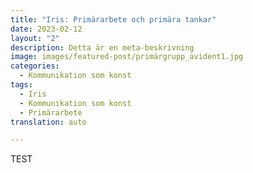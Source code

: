 ```yaml
---
title: "Iris: Primärarbete och primära tankar"
date: 2023-02-12
layout: "2"
description: Detta är en meta-beskrivning
image: images/featured-post/primärgrupp_avident1.jpg
categories:
  - Kommunikation som konst
tags:
  - Iris
  - Kommunikation som konst
  - Primärarbete
translation: auto

---
```


TEST